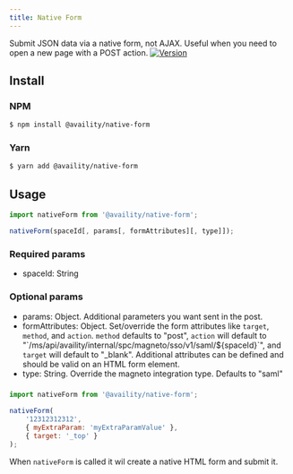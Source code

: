 ```yaml
---
title: Native Form
---
```


Submit JSON data via a native form, not AJAX. Useful when you need to open a new page with a POST action.
[![Version](https://img.shields.io/npm/v/@availity/native-form.svg?style=for-the-badge)](https://www.npmjs.com/package/@availity/native-form)

## Install

### NPM

```bash
$ npm install @availity/native-form
```

### Yarn

```bash
$ yarn add @availity/native-form
```

## Usage

```js
import nativeForm from '@availity/native-form';

nativeForm(spaceId[, params[, formAttributes][, type]]);
```

### Required params

-   spaceId: String

### Optional params

-   params: Object. Additional parameters you want sent in the post.
-   formAttributes: Object. Set/override the form attributes like `target`, `method`, and `action`. `method` defaults to "post", `action` will default to "\`/ms/api/availity/internal/spc/magneto/sso/v1/saml/\${spaceId}\`", and `target` will default to "\_blank". Additional attributes can be defined and should be valid on an HTML form element.
-   type: String. Override the magneto integration type. Defaults to "saml"

###

```js
import nativeForm from '@availity/native-form';

nativeForm(
    '12312312312',
    { myExtraParam: 'myExtraParamValue' },
    { target: '_top' }
);
```

When `nativeForm` is called it wil create a native HTML form and submit it.
